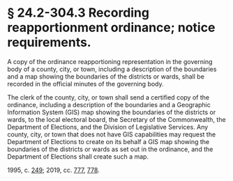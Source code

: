 # § 24.2-304.3 Recording reapportionment ordinance; notice requirements.

<p>A copy of the ordinance reapportioning representation in the governing body of a county, city, or town, including a description of the boundaries and a map showing the boundaries of the districts or wards, shall be recorded in the official minutes of the governing body.</p><p>The clerk of the county, city, or town shall send a certified copy of the ordinance, including a description of the boundaries and a Geographic Information System (GIS) map showing the boundaries of the districts or wards, to the local electoral board, the Secretary of the Commonwealth, the Department of Elections, and the Division of Legislative Services. Any county, city, or town that does not have GIS capabilities may request the Department of Elections to create on its behalf a GIS map showing the boundaries of the districts or wards as set out in the ordinance, and the Department of Elections shall create such a map.</p><p>1995, c. <a href='http://lis.virginia.gov/cgi-bin/legp604.exe?951+ful+CHAP0249'>249</a>; 2019, cc. <a href='http://lis.virginia.gov/cgi-bin/legp604.exe?191+ful+CHAP0777'>777</a>, <a href='http://lis.virginia.gov/cgi-bin/legp604.exe?191+ful+CHAP0778'>778</a>.</p>
